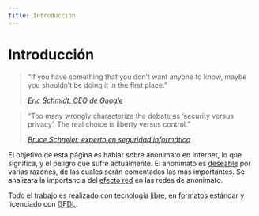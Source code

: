 ```yaml
---
title: Introducción
---
```


Introducción
============

> “If you have something that you don’t want anyone to know, maybe you shouldn’t be doing it in the first place.”
>
> [*Eric Schmidt, CEO de Google*][schmidt]


> “Too many wrongly characterize the debate as ‘security versus privacy’. The real choice is liberty versus control.”
>
> [*Bruce Schneier, experto en seguridad informática*][schneier]


El objetivo de esta página es hablar sobre anonimato en Internet, lo que significa, y el peligro que sufre actualmente. El
anonimato es [deseable][] por varias razones, de las cuales serán comentadas las más importantes. Se analizará la importancia del
[efecto red][] en las redes de anonimato.

Todo el trabajo es realizado con tecnología [libre][], en [formatos][] estándar y licenciado con [GFDL][].


[schmidt]: http://gawker.com/5419271/google-ceo-secrets-are-for-filthy-people
[schneier]: http://www.schneier.com/blog/archives/2009/12/my_reaction_to.html
[deseable]: /por-que-se-necesita/
[efecto red]: /efecto-red/
[libre]: /hecho-con/
[formatos]: /descargar/
[GFDL]: /gfdl/
